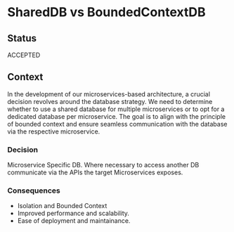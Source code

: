 # SharedDB vs BoundedContextDB

## Status

ACCEPTED

## Context

In the development of our microservices-based architecture, a crucial decision revolves around the database strategy. We need to determine whether to use a shared database for multiple microservices or to opt for a dedicated database per microservice. The goal is to align with the principle of bounded context and ensure seamless communication with the database via the respective microservice.

### Decision

Microservice Specific DB. Where necessary to access another DB communicate via the APIs the target Microservices exposes.

### Consequences
- Isolation and Bounded Context
- Improved performance and scalability.
- Ease of deployment and maintainance.
